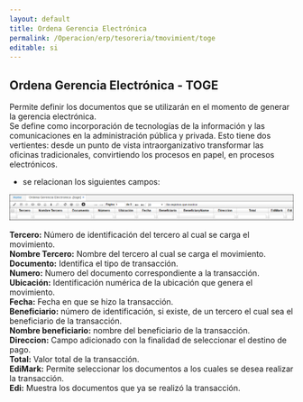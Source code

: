 ```yaml
---
layout: default
title: Ordena Gerencia Electrónica
permalink: /Operacion/erp/tesoreria/tmovimient/toge
editable: si
---
```


## Ordena Gerencia Electrónica - TOGE

Permite definir los documentos que se utilizarán en el momento de generar la gerencia electrónica.  
Se define como incorporación de tecnologías de la información y las comunicaciones en la administración pública y privada. Esto tiene dos vertientes: desde un punto de vista intraorganizativo transformar las oficinas tradicionales, convirtiendo los procesos en papel, en procesos electrónicos.

* se relacionan los siguientes campos:

![](TOGE.png)


**Tercero:** Número de identificación del tercero al cual se carga el movimiento.  
**Nombre Tercero:** Nombre del tercero al cual se carga el movimiento.  
**Documento:** Identifica el tipo de transacción.  
**Numero:** Numero del documento correspondiente a la transacción.  
**Ubicación:** Identificación numérica de la ubicación que genera el movimiento.  
**Fecha:** Fecha en que se hizo la transacción.  
**Beneficiario:** número de identificación, si existe, de un tercero el cual sea el beneficiario de la transacción.  
**Nombre beneficiario:** nombre del beneficiario de la transacción.  
**Direccion:** Campo adicionado con la finalidad de seleccionar el destino de pago.  
**Total:** Valor total de la transacción.  
**EdiMark:** Permite seleccionar los documentos a los cuales se desea realizar la transacción.  
**Edi:** Muestra los documentos que ya se realizó la transacción.  























